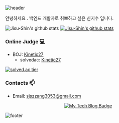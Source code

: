 ![header](https://capsule-render.vercel.app/api?type=wave&color=gradient&height=300&section=header&text=Jisu-Shin's%20Github&fontSize=40)

안녕하세요 . 백엔드 개발자로 취뽀하고 싶은 신지수 입니다.

![Jisu-Shin's github stats](https://github-readme-stats.vercel.app/api?username=jisu-shin&show_icons=true)
[![Jisu-Shin's github stats](https://github-readme-stats.vercel.app/api/top-langs/?username=jisu-shin&show_icons=true&hide_border=true&title_color=004386&icon_color=004386&layout=compact)](https://github.com/jisu-shin)


### Online Judge 💻

* BOJ: [Kinetic27](http://icpc.me/sjszzang0929)
  * solvedac: [Kinetic27](https://solved.ac/profile/sjszzang0929)
  
[![solved.ac tier](http://mazassumnida.wtf/api/generate_badge?boj=sjszzang0929)](https://solved.ac/sjszzang0929)

### Contacts 📫

* Email: sjszzang3053@gmail.com

  <div align=center>
  
  [![My Tech Blog Badge](http://img.shields.io/badge/-My%20Tech%20blog-black?style=flat-square&logo=github&link=https://kinetic27.github.io/)](https://jisu-shin.github.io/) 
  </div>
  

![footer](https://capsule-render.vercel.app/api?type=wave&color=gradient&height=150&section=footer)
